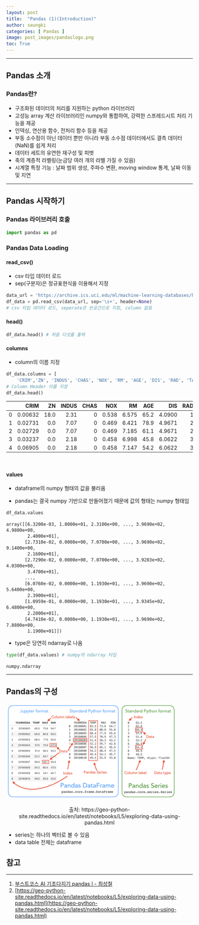 ```yaml
---
layout: post
title:  "Pandas (1)(Introduction)"
author: seungki
categories: [ Pandas ]
image: post_images/pandaslogo.png
toc: True
---
```

---
## Pandas 소개
### Pandas란?
* 구조화된 데이터의 처리를 지원하는 python 라이브러리
* 고성능 array 계산 라이브러리인 numpy와 통합하여, 강력한 스프레드시트 처리 기능을 제공
* 인덱싱, 연산용 함수, 전처리 함수 등을 제공
* 부동 소수점이 아닌 데이터 뿐만 아니라 부동 소수점 데이터에서도 결측 데이터(NaN)를 쉽게 처리
* 데이터 세트의 유연한 재구성 및 피벗
* 축의 계층적 라벨링(눈금당 여러 개의 라벨 가질 수 있음)
* 시계열 특정 기능 : 날짜 범위 생성, 주파수 변환, moving window 통계, 날짜 이동 및 지연

---

## Pandas 시작하기

### Pandas 라이브러리 호출

```python
import pandas as pd
```



### Pandas Data Loading

#### read_csv()

* csv 타입 데이터 로드
* sep(구분자)은 정규표현식을 이용해서 지정

```python
data_url = 'https://archive.ics.uci.edu/ml/machine-learning-databases/housing/housing.data'# data url
df_data = pd.read_csv(data_url, sep='\s+', header=None) 
# csv 타입 데이터 로드, seperate은 빈공간으로 지정, column 없음
```



#### head()

```python
df_data.head() # 처음 다섯줄 출력
```

#### columns

* column의 이름 지정

```python
df_data.columns = [
    'CRIM','ZN', 'INDUS', 'CHAS', 'NOX', 'RM', 'AGE', 'DIS', 'RAD', 'TAX', 'PTRATIO' ,'B', 'LSTAT', 'MEDV'] 
# Column Header 이름 지정
df_data.head()
```

|      |    CRIM |   ZN | INDUS | CHAS |   NOX |    RM |  AGE |    DIS |  RAD |   TAX | PTRATIO |      B | LSTAT | MEDV |
| ---- | ------: | ---: | ----: | ---: | ----: | ----: | ---: | -----: | ---: | ----: | ------: | -----: | ----: | ---: |
| 0    | 0.00632 | 18.0 |  2.31 |    0 | 0.538 | 6.575 | 65.2 | 4.0900 |    1 | 296.0 |    15.3 | 396.90 |  4.98 | 24.0 |
| 1    | 0.02731 |  0.0 |  7.07 |    0 | 0.469 | 6.421 | 78.9 | 4.9671 |    2 | 242.0 |    17.8 | 396.90 |  9.14 | 21.6 |
| 2    | 0.02729 |  0.0 |  7.07 |    0 | 0.469 | 7.185 | 61.1 | 4.9671 |    2 | 242.0 |    17.8 | 392.83 |  4.03 | 34.7 |
| 3    | 0.03237 |  0.0 |  2.18 |    0 | 0.458 | 6.998 | 45.8 | 6.0622 |    3 | 222.0 |    18.7 | 394.63 |  2.94 | 33.4 |
| 4    | 0.06905 |  0.0 |  2.18 |    0 | 0.458 | 7.147 | 54.2 | 6.0622 |    3 | 222.0 |    18.7 | 396.90 |  5.33 | 36.2 |

<br> 

#### values

* dataframe의 numpy 형태의 값을 불러옴

* pandas는 결국 numpy 기반으로 만들어졌기 때문에 값의 형태는 numpy 형태임

```python
df_data.values
```

```
array([[6.3200e-03, 1.8000e+01, 2.3100e+00, ..., 3.9690e+02, 4.9800e+00,
        2.4000e+01],
       [2.7310e-02, 0.0000e+00, 7.0700e+00, ..., 3.9690e+02, 9.1400e+00,
        2.1600e+01],
       [2.7290e-02, 0.0000e+00, 7.0700e+00, ..., 3.9283e+02, 4.0300e+00,
        3.4700e+01],
       ...,
       [6.0760e-02, 0.0000e+00, 1.1930e+01, ..., 3.9690e+02, 5.6400e+00,
        2.3900e+01],
       [1.0959e-01, 0.0000e+00, 1.1930e+01, ..., 3.9345e+02, 6.4800e+00,
        2.2000e+01],
       [4.7410e-02, 0.0000e+00, 1.1930e+01, ..., 3.9690e+02, 7.8800e+00,
        1.1900e+01]])
```



* type은 당연히 ndarray로 나옴

```python
type(df_data.values) # numpy의 ndarray 타입
```

```
numpy.ndarray
```

---

## Pandas의 구성

<img src="../post_images/2023-02-10-pandas_1/pandas-structures-annotated.png" alt="pandas-structures-annotated" style="zoom: 45%;" class="center-image"/>

<p align="center">출처: https://geo-python-site.readthedocs.io/en/latest/notebooks/L5/exploring-data-using-pandas.html</p>


* series는 하나의 벡터로 볼 수 있음
* data table 전체는 dataframe

## 참고

---

1. [부스트코스 AI 기초다지기 pandas l - 최성철](https://www.boostcourse.org/ai100/lecture/739182?isDesc=false)
1. [https://geo-python-site.readthedocs.io/en/latest/notebooks/L5/exploring-data-using-pandas.html](https://geo-python-site.readthedocs.io/en/latest/notebooks/L5/exploring-data-using-pandas.html)

